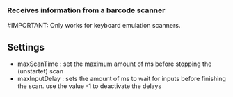### Receives information from a barcode scanner
#IMPORTANT: Only works for keyboard emulation scanners.

## Settings
* maxScanTime : set the maximum amount of ms before stopping the (unstartet) scan
* maxInputDelay : sets the amount of ms to wait for inputs before finishing the scan. 
use the value -1 to deactivate the delays
